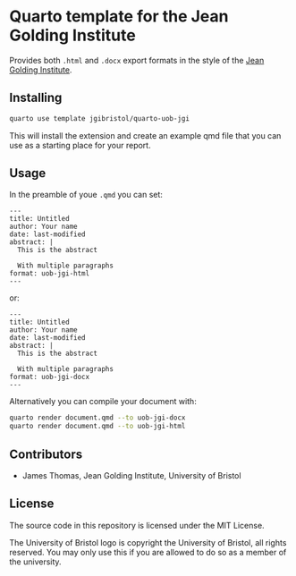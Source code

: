 # Quarto template for the Jean Golding Institute

Provides both `.html` and `.docx` export formats in the style of the [Jean Golding Institute](https://www.bristol.ac.uk/golding/).

## Installing

```bash
quarto use template jgibristol/quarto-uob-jgi
```

This will install the extension and create an example qmd file that you can use as a starting place for your report.

## Usage

In the preamble of youe `.qmd` you can set:

```
---
title: Untitled
author: Your name
date: last-modified
abstract: |
  This is the abstract

  With multiple paragraphs
format: uob-jgi-html
---
```

or:

```
---
title: Untitled
author: Your name
date: last-modified
abstract: |
  This is the abstract

  With multiple paragraphs
format: uob-jgi-docx
---
```

Alternatively you can compile your document with:

```bash
quarto render document.qmd --to uob-jgi-docx
quarto render document.qmd --to uob-jgi-html
```

## Contributors

- James Thomas, Jean Golding Institute, University of Bristol

## License

The source code in this repository is licensed under the MIT License.

The University of Bristol logo is copyright the University of Bristol, all rights reserved. You may only use this if you are allowed to do so as a member of the university.
